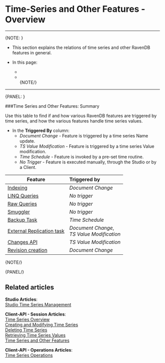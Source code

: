 ﻿# Time-Series and Other Features - Overview
---

{NOTE: }

* This section explains the relations of time series and other RavenDB features 
  in general.  

* In this page:  
  * []()  
  * []()  
{NOTE/}

---

{PANEL: }

###Time Series and Other Features: Summary

Use this table to find if and how various RavenDB features are triggered by time series, 
and how the various features handle time series values.  

* In the **Triggered By** column:  
    * _Document Change_ - Feature is triggered by a time series Name update.  
    * _TS Value Modification_ - Feature is triggered by a time series Value modification.  
    * _Time Schedule_ - Feature is invoked by a pre-set time routine.  
    * _No Trigger_ - Feature is executed manually, through the Studio or by a Client.  

| **Feature** | **Triggered by** |
|-------------|:-------------|
| [Indexing]() | _Document Change_ | 
| [LINQ Queries]() | _No trigger_ |
| [Raw Queries]() | _No trigger_ |
| [Smuggler]() | _No trigger_ |
| [Backup Task]() | _Time Schedule_ |
| [External Replication task]() | _Document Change_, <br> _TS Value Modification_ |
| [Changes API]() | _TS Value Modification_ |
| [Revision creation]() | _Document Change_ |

{NOTE/}

{PANEL/}

## Related articles
**Studio Articles**:  
[Studio Time Series Management]()  

**Client-API - Session Articles**:  
[Time Series Overview]()  
[Creating and Modifying Time Series]()  
[Deleting Time Series]()  
[Retrieving Time Series Values]()  
[Time Series and Other Features]()  

**Client-API - Operations Articles**:  
[Time Series Operations]()  
